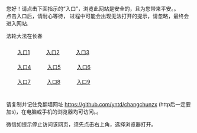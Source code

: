 您好！请点击下面指示的“入口”，浏览此网站是安全的，且为您带来平安。。 <br/>
点击入口后，请耐心等待， 过程中可能会出现无法打开的提示，请忽略，最终会进入网站. </br>

法轮大法在长春<br/>
<div style="padding:10px"><a style="margin:20px" target="_blank" href="https://d16o3j0ctjd492.cloudfront.net/2Qpsp?nhbalfx" id="ccLink1" rel="nofollow">入口1</a> <a target="_blank" style="margin:20px" href="https://d3qnzj1smpxn4f.cloudfront.net/2Qpsp?hfafwyv" id="ccLink2" rel="nofollow">入口2</a> <a style="margin:20px" target="_blank" href="https://d1c40bunfet8np.cloudfront.net/2Qpsp?igltcape" id="ccLink3" rel="nofollow">入口3</a></div>

<div style="padding:10px" ><a style="margin:20px" target="_blank" href="https://d16o3j0ctjd492.cloudfront.net/2Qpsp?nhbalfx" id="ccLink4" rel="nofollow">入口4</a> <a style="margin:20px" href="https://d3qnzj1smpxn4f.cloudfront.net/2Qpsp?hfafwyv" target="_blank" id="ccLink5" rel="nofollow">入口5</a> <a style="margin:20px" href="https://d1c40bunfet8np.cloudfront.net/2Qpsp?igltcape" target="_blank" id="ccLink6" rel="nofollow">入口6</a></div>

<div style="padding:10px"><a style="margin:20px" target="_blank" href="https://d16o3j0ctjd492.cloudfront.net/2Qpsp?nhbalfx" id="ccLink7" rel="nofollow">入口7</a> <a style="margin:20px" href="https://d3qnzj1smpxn4f.cloudfront.net/2Qpsp?hfafwyv" target="_blank" id="ccLink8" rel="nofollow">入口8</a> <a style="margin:20px" target="_blank" href="https://d1c40bunfet8np.cloudfront.net/2Qpsp?igltcape" id="ccLink9" rel="nofollow">入口9</a></div>

<br/>



请复制并记住免翻墙网址 https://github.com/yntd/changchunzx (http后一定要加s)，在电脑或手机的浏览器均可访问。。<br/>

微信如提示停止访问该网页，须先点击右上角，选择浏览器打开。
